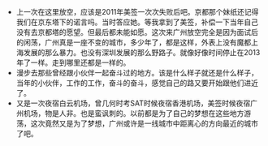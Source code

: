 * 上一次在这里放空，应该是2011年美签一次次失败后吧。京都那个妹纸还记得我们在京东塔下的诺言吗。当时答应她。等我拿到了美签，补偿一下当年自己没有去京都塔的愿望。但最后都未能如愿。这次来广州放空完全是因为面试后的闲荡，广州真是一座不变的城市，多少年了，都是这样，外表上没有魔都上海发展的那么暴力。也没有深圳发展的那么野路子。就像好像时间停止在2013年了一样。走到哪里还都是一样的。
* 漫步去那些曾经跟小伙伴一起奋斗过的地方。该是什么样子就还是什么样子，当年的小伙伴，工作的工作，奋斗的奋斗，感觉自己的路又要开始跟他们进近了。
* 又是一次夜宿白云机场，曾几何时考SAT时候夜宿香港机场，美签时候夜宿广州机场，物是人非。也是蛮讽刺的。以前都是为了自己的梦想在这些地方游荡，这次竟然又是为了梦想，广州或许是一线城市中距离心的方向最近的城市了吧。